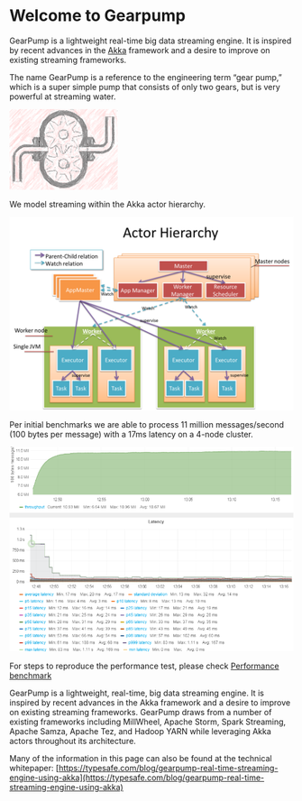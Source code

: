 # Welcome to Gearpump

GearPump is a lightweight real-time big data streaming engine. It is inspired by recent advances in the [Akka](https://github.com/akka/akka) framework and a desire to improve on existing streaming frameworks.

The	name	GearPump	is	a	reference to	the	engineering term “gear	pump,”	which	is	a	super simple
pump	that	consists of	only	two	gears,	but	is	very	powerful at	streaming water.

![](img/logo.png)

We model streaming within the Akka actor hierarchy.

![](img/actor_hierarchy.png)

Per initial benchmarks we are able to process 11 million messages/second (100 bytes per message) with a 17ms latency on a 4-node cluster.

![](img/dashboard.png)

For steps to reproduce the performance test, please check [Performance benchmark](https://github.com/intel-hadoop/gearpump/wiki#how-do-we-do-benchmark)


GearPump is a lightweight, real-time, big data streaming engine. It is inspired by recent advances in the Akka framework and a desire to improve on existing streaming frameworks. GearPump draws from a number of existing frameworks including MillWheel, Apache Storm, Spark Streaming, Apache Samza, Apache Tez, and Hadoop YARN while leveraging Akka actors throughout its architecture.

Many of the information in this page can also be found at the technical whitepaper:
[https://typesafe.com/blog/gearpump-real-time-streaming-engine-using-akka](https://typesafe.com/blog/gearpump-real-time-streaming-engine-using-akka)
